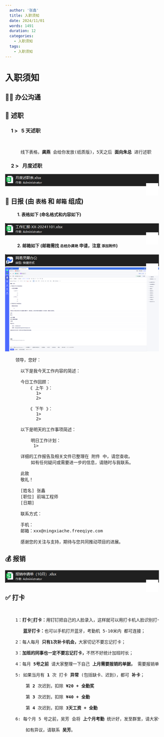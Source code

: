 ```yaml
---
  author: '张鑫'
  title: 入职须知
  date: 2024/11/01
  words: 1491
  duration: 12
  categories:
    - 入职须知
  tags:
    - 入职须知
---
```


<BackTop />

<script setup>
import { defineAsyncComponent } from "vue";
import { INTERNAL_SOFT } from './data'
const VueOfficeExcel = defineAsyncComponent(() => import("@vue-office/excel"));
import '@vue-office/excel/lib/index.css'
</script>

<style>
a {
  position: relative;
}

.download-svg {
  position: absolute;
  top: 4px;
  right: 2px;
}
</style>

# 入职须知

## 👨‍⚖️ 办公沟通

<MNavLinks v-for="{title, items} in INTERNAL_SOFT" :title="title" :items="items" />

## 💪 述职

### &nbsp;&nbsp;&nbsp;&nbsp; 1 > &nbsp; <b class="text-[red]">5 天述职</b>

<pre>


      线下表格，<b class="text-[red]">龚燕</b> 会给你发放(纸质版)，5天之后 <b class="text-[red]">面向朱总</b> 进行述职
</pre>

### &nbsp;&nbsp;&nbsp;&nbsp; 2 > &nbsp; <b class="text-[red]">月度述职</b>

<a href="/excel/月度述职表.xlsx" download="月度述职表.xlsx" target="view_window">
  <img src="/images/download.svg" class="download-svg" />
  <img src="/images/月度述职表.png" class="my-[30px] w-[calc(100%_-_40px)] ml-[40px]" />
</a>

<VueOfficeExcel src="/excel/月度述职表.xlsx" style="height: 100vh" class="w-[calc(100%_-_40px)] ml-[40px] mt-[20px]" />

## 📰 日报 (由 **`表格`** 和 **`邮箱`** 组成)

#### &nbsp;&nbsp;&nbsp;&nbsp;&nbsp;&nbsp;&nbsp;&nbsp;&nbsp;&nbsp;&nbsp; 1. 表格如下 (命名格式和内容如下)

<a href="/excel/工作汇报-xx-20241101.xlsx" download="工作汇报-xx-20241101.xlsx" target="view_window">
  <img src="/images/download.svg" class="download-svg" />
  <img src="/images/daily.png" class="my-[30px] w-[calc(100%_-_40px)] ml-[40px]" />
</a>

<VueOfficeExcel src="/excel/工作汇报-xx-20241101.xlsx" style="height: 100vh" class="w-[calc(100%_-_40px)] ml-[40px]" />

#### &nbsp;&nbsp;&nbsp;&nbsp;&nbsp;&nbsp;&nbsp;&nbsp;&nbsp;&nbsp;&nbsp; 2. 邮箱如下 (邮箱需找 **`总经办龚艳`** 申请，注意 **`添加附件`**)

<a href="https://sirius-release.lx.netease.com/api/pub/client/update/download-windows" download="网易灵犀办公.exe" target="view_window">
  <img src="/images/download.svg" class="download-svg" />
  <img src="/images/网易灵犀办公.png" class="my-[30px] w-[calc(100%_-_40px)] ml-[40px]" />
</a>

<img src="/images/daily-template.png" class="my-[30px] w-[calc(100%_-_40px)] ml-[40px]" />

<pre>
    领导，您好：

      以下是我今天工作内容的简述：

      今日工作回顾：
         《 上午 》：
            1>
            2>

         《 下午 》：
            1>
            2>

      以下是明天的工作事项简述：

          明日工作计划：
           1>

      详细的工作报告及相关文件已整理在 附件 中，请您查收。
          如有任何疑问或需要进一步的信息，请随时与我联系。

      此致
      敬礼！

      [姓名] 张鑫
      [职位] 前端工程师
      [日期]

      联系方式：

      手机：
      邮箱：xxx@ningxiache.freeqiye.com

      感谢您的关注与支持，期待与您共同推动项目的进展。
</pre>

## 💰 报销

<a href="/excel/报销申请单（10月）.xlsx" download="报销申请单（10月）.xlsx" target="view_window">
  <img src="/images/download.svg" class="download-svg" />
  <img src="/images/报销.png" class="my-[30px] w-[calc(100%_-_40px)] ml-[40px]" />
</a>

<VueOfficeExcel src="/excel/报销申请单（10月）.xlsx" style="height: 100vh" class="w-[calc(100%_-_40px)] ml-[40px] my-[30px]" />

## ✅ 打卡

<pre>


    1：<b class="text-[red]">打卡🐔打卡：</b>用钉钉把自己的人脸录入，这样就可以用打卡机人脸识别打卡；

       <b class="text-[red]">蓝牙打卡：</b>也可以手机打开蓝牙，考勤机 5-10米内 都可连接；

    2：每人每月 <b class="text-[red]">只有1次补卡机会，</b>大家切记不要忘记打卡；

    3：<b class="text-[red]">加班的同事也一定不要忘记打卡，</b>不然不好统计加班时长；

    4：每月 <b class="text-[red]">5号之前</b> 请大家整理一下自己 <b class="text-[red]">上月需要报销的单据，</b> 需要报销单的可以找 <b class="text-[red]">吴芳</b> 领；

    5: 如果当月有 <b class="text-[red]">1</b> 次 打卡 <b class="text-[red]">异常</b> (包括缺卡、迟到)，都可 <b class="text-[red]">补卡</b>；

        第 <b class="text-[red]">2</b> 次迟到，扣除 <b class="text-[red]">¥20 + 全勤奖</b>

        第 <b class="text-[red]">3</b> 次迟到，扣除 <b class="text-[red]">¥40 + 全勤</b>

        第 <b class="text-[red]">4</b> 次迟到，扣除 <b class="text-[red]">3天工资 + 全勤</b>

    6: 每个月 5 号之前，吴芳 会将 <b class="text-[red]">上个月考勤</b> 统计好，发至群里，请大家仔细核对。

        如有异议，请联系 <b class="text-[red]">吴芳</b>。
</pre>
